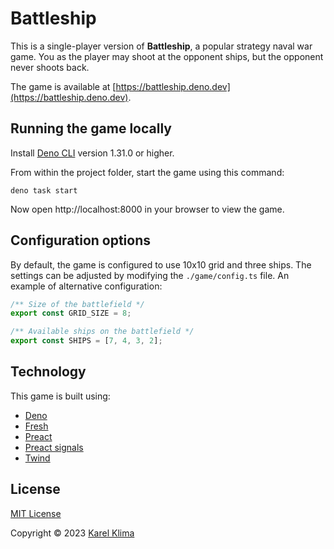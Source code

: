 # Battleship

This is a single-player version of **Battleship**, a popular strategy naval war
game. You as the player may shoot at the opponent ships, but the opponent never
shoots back.

The game is available at
[https://battleship.deno.dev](https://battleship.deno.dev).

## Running the game locally

Install [Deno CLI](https://deno.land) version 1.31.0 or higher.

From within the project folder, start the game using this command:

```
deno task start
```

Now open http://localhost:8000 in your browser to view the game.

## Configuration options

By default, the game is configured to use 10x10 grid and three ships. The
settings can be adjusted by modifying the `./game/config.ts` file. An example of
alternative configuration:

```typescript
/** Size of the battlefield */
export const GRID_SIZE = 8;

/** Available ships on the battlefield */
export const SHIPS = [7, 4, 3, 2];
```

## Technology

This game is built using:

- [Deno](https://deno.land)
- [Fresh](https://fresh.deno.dev)
- [Preact](https://preactjs.com)
- [Preact signals](https://preactjs.com/guide/v10/signals)
- [Twind](https://twind.dev)

## License

[MIT License](./LICENSE)

Copyright © 2023 [Karel Klima](https://karelklima.com)
